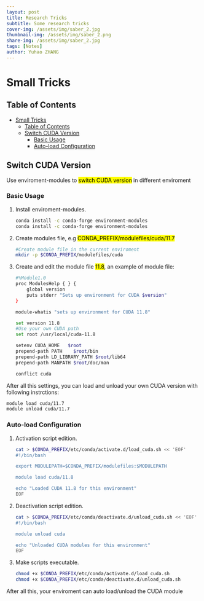 ```yaml
---
layout: post
title: Research Tricks
subtitle: Some research tricks
cover-img: /assets/img/saber_2.jpg
thumbnail-img: /assets/img/saber_2.png
share-img: /assets/img/saber_2.jpg
tags: [Notes]
author: Yuhao ZHANG
---
```

# Small Tricks

## Table of Contents
- [Small Tricks](#small-tricks)
  - [Table of Contents](#table-of-contents)
  - [Switch CUDA Version](#switch-cuda-version)
    - [Basic Usage](#basic-usage)
    - [Auto-load Configuration](#auto-load-configuration)



## Switch CUDA Version

Use enviroment-modules to <mark>switch CUDA version</mark> in different enviroment

### Basic Usage

1. Install enviroment-modules. 
   
   ```bash
   conda install -c conda-forge environment-modules
   conda install -c conda-forge environment-modules
   ```

2. Create modules file, e.g <mark>CONDA_PREFIX/modulefiles/cuda/11.7</mark>    

   ```bash
   #Create module file in the current enviroment
   mkdir -p $CONDA_PREFIX/modulefiles/cuda
   ```

3. Create and edit the module file <mark>11.8</mark>, an example of module file:

   ```bash
   #%Module1.0
   proc ModulesHelp { } {
       global version
       puts stderr "Sets up environment for CUDA $version"
   }

   module-whatis "sets up environment for CUDA 11.8"

   set version 11.8
   #Use your own CUDA path
   set root /usr/local/cuda-11.8

   setenv CUDA_HOME   $root
   prepend-path PATH    $root/bin
   prepend-path LD_LIBRARY_PATH $root/lib64
   prepend-path MANPATH $root/doc/man

   conflict cuda
   ```

After all this settings, you can load and unload your own CUDA version with following instrctions:

   ```bash
   module load cuda/11.7
   module unload cuda/11.7
   ```

### Auto-load Configuration 

1. Activation script edition. 
     
    ```bash
    cat > $CONDA_PREFIX/etc/conda/activate.d/load_cuda.sh << 'EOF'
    #!/bin/bash

    export MODULEPATH=$CONDA_PREFIX/modulefiles:$MODULEPATH

    module load cuda/11.8

    echo "Loaded CUDA 11.8 for this environment"
    EOF
    ```

2. Deactivation script edition.   
   
   ```bash
   cat > $CONDA_PREFIX/etc/conda/deactivate.d/unload_cuda.sh << 'EOF'
   #!/bin/bash

   module unload cuda

   echo "Unloaded CUDA modules for this environment"
   EOF

   ```

3. Make scripts executable. 
      
   ```bash
   chmod +x $CONDA_PREFIX/etc/conda/activate.d/load_cuda.sh
   chmod +x $CONDA_PREFIX/etc/conda/deactivate.d/unload_cuda.sh
   ```

After all this, your enviroment can auto load/unload the CUDA module
